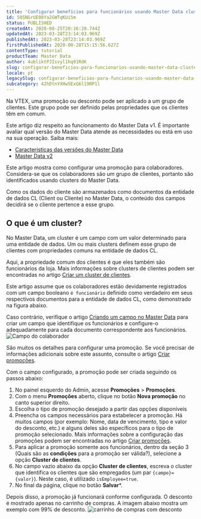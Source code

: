 ```yaml
---
title: 'Configurar benefícios para funcionários usando Master Data clusters'
id: 58SNGrUE08Ya2GWTqKUi5m
status: PUBLISHED
createdAt: 2020-08-25T20:16:20.744Z
updatedAt: 2023-03-28T23:14:03.969Z
publishedAt: 2023-03-28T23:14:03.969Z
firstPublishedAt: 2020-08-28T15:15:56.627Z
contentType: tutorial
productTeam: Master Data
author: 4ubliktPJIsvyl1hq91RdK
slug: configurar-beneficios-para-funcionarios-usando-master-data-clusters
locale: pt
legacySlug: configurar-beneficios-para-funcionarios-usando-master-data-clusters
subcategory: 42hDtnYXHw5ExG6l19RP1l
---
```


Na VTEX, uma promoção ou desconto pode ser aplicado a um grupo de clientes. Este grupo pode ser definido pelas propriedades que os clientes têm em comum.

<div class="alert alert-warning">
Este artigo diz respeito ao funcionamento do Master Data v1. É importante avaliar qual versão do Master Data atende as necessidades ou está em uso na sua operação. Saiba mais:
<ul>
<li>
<a href="https://help.vtex.com/tutorial/master-data--4otjBnR27u4WUIciQsmkAw#versions-available">
Características das versões do Master Data
</a>
</li>
<li>
<a href="https://developers.vtex.com/vtex-rest-api/docs/getting-started-1">
Master Data v2
</a>
</li>
</ul>
</div>

Este artigo mostra como configurar uma promoção para colaboradores. Considera-se que os colaboradores são um grupo de clientes, portanto são identificados usando clusters do Master Data.

Como os dados do cliente são armazenados como documentos da entidade de dados CL (Client ou Cliente) no Master Data, o conteúdo dos campos decidirá se o cliente pertence a esse grupo. 

## O que é um cluster?
No Master Data, um cluster é um campo com um valor determinado para uma entidade de dados. Um ou mais clusters definem esse grupo de clientes com propriedades comuns na entidade de dados CL.

Aqui, a propriedade comum dos clientes é que eles também são funcionários da loja. Mais informações sobre clusters de clientes podem ser encontradas no artigo [Criar um cluster de clientes](https://help.vtex.com/pt/tutorial/como-criar-um-cluster-de-clientes--frequentlyAskedQuestions_1724).

Este artigo assume que os colaboradores estão devidamente registrados com um campo booleano `é funcionário` definido como verdadeiro em seus respectivos documentos para a entidade de dados CL, como demonstrado na figura abaixo. 

Caso contrário, verifique o artigo [Criando um campo no Master Data](https://help.vtex.com/pt/tutorial/como-crio-um-campo-no-master-data--frequentlyAskedQuestions_1829) para criar um campo que identifique os funcionários e configure-o adequadamente para cada documento correspondente aos funcionários.
![Campo do colaborador](//images.ctfassets.net/alneenqid6w5/58zHOX5joCiSGRfGH1QcVS/550d4899318a5728eb0d73f04a32b710/Employee_field.png)

<div class="alert-info" role="alert">São muitos os detalhes para configurar uma promoção. Se você precisar de informações adicionais sobre este assunto, consulte o artigo <a href="https://help.vtex.com/pt/tutorial/como-criar-promocoes--tutorials_320">Criar promoções</a>.</div>

Com o campo configurado, a promoção pode ser criada seguindo os passos abaixo:

1. No painel esquerdo do Admin, acesse **Promoções** > **Promoções**.
2. Com o menu **Promoções** aberto, clique no botão **Nova promoção** no canto superior direito.
3. Escolha o tipo de promoção desejado a partir das opções disponíveis
4. Preencha os campos necessários para estabelecer a promoção. Há muitos campos (por exemplo: Nome, data de vencimento, tipo e valor do desconto, etc.) e alguns deles são específicos para o tipo de promoção selecionado. Mais informações sobre a configuração das promoções podem ser encontradas no artigo [Criar promoções](https://help.vtex.com/pt/tutorial/como-criar-promocoes--tutorials_320).
5. Para aplicar a promoção somente aos funcionários, dentro da seção 3 (Quais são as **condições** para a promoção ser válida?), selecione a opção **Cluster de clientes**.
6. No campo vazio abaixo da opção **Cluster de clientes**, escreva o cluster que identifica os clientes que são empregados (um par `{campo}={valor}`). Neste caso, é utilizado `isEmployee=true`.
7. No final da página, clique no botão **Salvar***.

Depois disso, a promoção já funcionará conforme configurada. O desconto é mostrado apenas no carrinho de compras. A imagem abaixo mostra um exemplo com 99% de desconto.
![carrinho de compras com desconto](//images.ctfassets.net/alneenqid6w5/475MwMGUzp7GzqF0xYFVUq/599d65a4eb894d02d8cfb0a6c1a55463/Carrinho_com_desconto.png)
